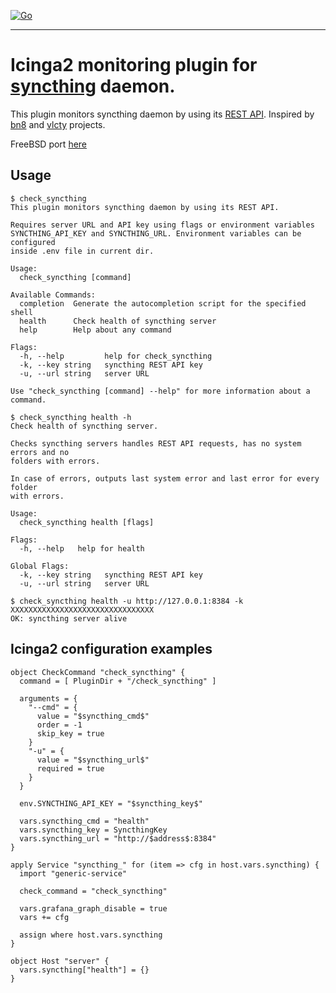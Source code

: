 [![Go](https://github.com/dsh2dsh/check_syncthing/actions/workflows/go.yml/badge.svg)](https://github.com/dsh2dsh/check_syncthing/actions/workflows/go.yml)

-------------------------------------------------------------------------------

# Icinga2 monitoring plugin for [syncthing] daemon.

This plugin monitors syncthing daemon by using its [REST API]. Inspired by [bn8]
and [vlcty] projects.

[syncthing]:https://github.com/syncthing/syncthing
[REST API]:https://docs.syncthing.net/dev/rest.html
[bn8]:https://gitea.zionetrix.net/bn8/check_syncthing.git
[vlcty]:https://github.com/vlcty/check_syncthing

FreeBSD port [here](https://github.com/dsh2dsh/freebsd-ports/tree/master/net-mgmt/check_syncthing)

## Usage

```
$ check_syncthing
This plugin monitors syncthing daemon by using its REST API.

Requires server URL and API key using flags or environment variables
SYNCTHING_API_KEY and SYNCTHING_URL. Environment variables can be configured
inside .env file in current dir.

Usage:
  check_syncthing [command]

Available Commands:
  completion  Generate the autocompletion script for the specified shell
  health      Check health of syncthing server
  help        Help about any command

Flags:
  -h, --help         help for check_syncthing
  -k, --key string   syncthing REST API key
  -u, --url string   server URL

Use "check_syncthing [command] --help" for more information about a command.
```

```
$ check_syncthing health -h
Check health of syncthing server.

Checks syncthing servers handles REST API requests, has no system errors and no
folders with errors.

In case of errors, outputs last system error and last error for every folder
with errors.

Usage:
  check_syncthing health [flags]

Flags:
  -h, --help   help for health

Global Flags:
  -k, --key string   syncthing REST API key
  -u, --url string   server URL

$ check_syncthing health -u http://127.0.0.1:8384 -k XXXXXXXXXXXXXXXXXXXXXXXXXXXXXXXX
OK: syncthing server alive
```

## Icinga2 configuration examples

```
object CheckCommand "check_syncthing" {
  command = [ PluginDir + "/check_syncthing" ]

  arguments = {
    "--cmd" = {
      value = "$syncthing_cmd$"
      order = -1
      skip_key = true
    }
    "-u" = {
      value = "$syncthing_url$"
      required = true
    }
  }

  env.SYNCTHING_API_KEY = "$syncthing_key$"

  vars.syncthing_cmd = "health"
  vars.syncthing_key = SyncthingKey
  vars.syncthing_url = "http://$address$:8384"
}
```

```
apply Service "syncthing_" for (item => cfg in host.vars.syncthing) {
  import "generic-service"

  check_command = "check_syncthing"

  vars.grafana_graph_disable = true
  vars += cfg

  assign where host.vars.syncthing
}
```

```
object Host "server" {
  vars.syncthing["health"] = {}
}
```
